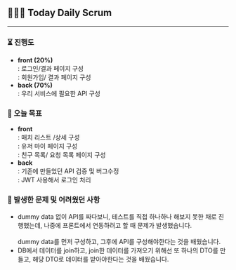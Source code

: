## 👨🏻‍💻 Today Daily Scrum 
<hr>

### ⏳ 진행도
- **front (20%)**<br>
    : 로그인/결과 페이지 구성<br>
    : 회원가입/ 결과 페이지 구성<br>
- **back (70%)**<br>
    : 우리 서비스에 필요한 API 구성
### 🎯 오늘 목표
- **front**<br>
    : 매치 리스트 /상세 구성<br>
    : 유저 마이 페이지 구성<br>
    : 친구 목록/ 요청 목록 페이지 구성 <br>
- **back**<br>
    : 기존에 만들었던 API 검증 및 버그수정<br>
    : JWT 사용해서 로그인 처리
    
### 🥊 발생한 문제 및 어려웠던 사항
- dummy data 없이 API를 짜다보니, 테스트를 직접 하나하나 해보지 못한 채로 진행했는데, 나중에 프론트에서 연동하려고 할 때 문제가 발생했습니다. <br><br>dummy data를 먼저 구성하고, 그후에 API를 구성해야한다는 것을 배웠습니다.
- DB에서 데이터를 join하고, join한 데이터를 가져오기 위해선 또 하나의 DTO를 만들고, 해당 DTO로 데이터를 받아야한다는 것을 배웠습니다.


